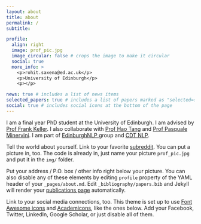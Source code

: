 ```yaml
---
layout: about
title: about
permalink: /
subtitle:

profile:
  align: right
  image: prof_pic.jpg
  image_circular: false # crops the image to make it circular
  social: true
  more_info: >
    <p>rohit.saxena@ed.ac.uk</p>
    <p>University of Edinburgh</p>
    <p></p>

news: true # includes a list of news items
selected_papers: true # includes a list of papers marked as "selected={true}"
social: true # includes social icons at the bottom of the page
---
```


I am a final year PhD student at the University of Edinburgh. I am advised by [Prof Frank Keller](https://homepages.inf.ed.ac.uk/keller/). I also collaborate with [Prof Hao Tang](https://homepages.inf.ed.ac.uk/keller/) and [Prof Pasquale Minervini](http://www.neuralnoise.com/). I am part of [EdinburghNLP ](https://edinburghnlp.inf.ed.ac.uk/) group and [CDT NLP](https://web.inf.ed.ac.uk/cdt/natural-language-processing).



Tell the world about yourself. Link to your favorite [subreddit](http://reddit.com). You can put a picture in, too. The code is already in, just name your picture `prof_pic.jpg` and put it in the `img/` folder.

Put your address / P.O. box / other info right below your picture. You can also disable any of these elements by editing `profile` property of the YAML header of your `_pages/about.md`. Edit `_bibliography/papers.bib` and Jekyll will render your [publications page](/al-folio/publications/) automatically.

Link to your social media connections, too. This theme is set up to use [Font Awesome icons](https://fontawesome.com/) and [Academicons](https://jpswalsh.github.io/academicons/), like the ones below. Add your Facebook, Twitter, LinkedIn, Google Scholar, or just disable all of them.
